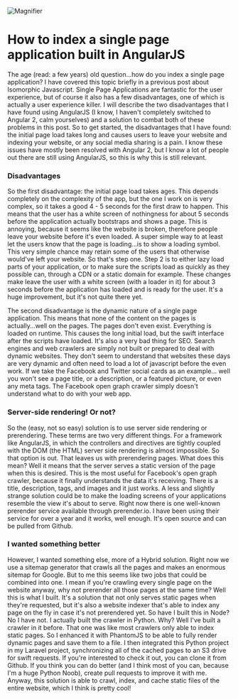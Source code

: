 ![Magnifier](/images/articles/magnifier.jpg)

# How to index a single page application built in AngularJS

The age (read: a few years) old question...how do you index a single page application? I have covered this topic briefly in a previous post about Isomorphic Javascript. Single Page Applications are fantastic for the user experience, but of course it also has a few disadvantages, one of which is actually a user experience killer. I will describe the two disadvantages that I have found using AngularJS (I know, I haven't completely switched to Angular 2, calm yourselves) and a solution to combat both of these problems in this post. So to get started, the disadvantages that I have found: the initial page load takes long and causes users to leave your website and indexing your website, or any social media sharing is a pain. I know these issues have mostly been resolved with Angular 2, but I know a lot of people out there are still using AngularJS, so this is why this is still relevant.

### Disadvantages

So the first disadvantage: the initial page load takes ages. This depends completely on the complexity of the app, but the one I work on is very complex, so it takes a good 4 - 5 seconds for the first draw to happen. This means that the user has a white screen of nothingness for about 5 seconds before the application actually bootstraps and shows a page. This is annoying, because it seems like the website is broken, therefore people leave your website before it's even loaded. A super simple way to at least let the users know that the page is loading...is to show a loading symbol. This very simple chance may retain some of the users that otherwise would've left your website. So that's step one. Step 2 is to either lazy load parts of your application, or to make sure the scripts load as quickly as they possible can, through a CDN or a static domain for example. These changes make leave the user with a white screen (with a loader in it) for about 3 seconds before the application has loaded and is ready for the user. It's a huge improvement, but it's not quite there yet.

The second disadvantage is the dynamic nature of a single page application. This means that none of the content on the pages is actually...well on the pages. The pages don't even exist. Everything is loaded on runtime. This causes the long initial load, but the swift interface after the scripts have loaded. It's also a very bad thing for SEO. Search engines and web crawlers are simply not built or prepared to deal with dynamic websites. They don't seem to understand that websites these days are very dynamic and often need to load a lot of javascript before the even work. If we take the Facebook and Twitter social cards as an example... well you won't see a page title, or a description, or a featured picture, or even any meta tags. The Facebook open graph crawler simply doesn't understand what to do with your web app.

### Server-side rendering! Or not?

So the (easy, not so easy) solution is to use server side rendering or prerendering. These terms are two very different things. For a framework like AngularJS, in which the controllers and directives are tightly coupled with the DOM (the HTML) server side rendering is almost impossible. So that option is out. That leaves us with prerendering pages. What does this mean? Well it means that the server serves a static version of the page when this is desired. This is the most useful for Facebook's open graph crawler, because it finally understands the data it's receiving. There is a title, description, tags, and images and it just works. A less and slightly strange solution could be to make the loading screens of your applications resemble the view it's about to serve. Right now there is one well-known prerender service available through prerender.io. I have been using their service for over a year and it works, well enough. It's open source and can be pulled from Github.

### I wanted something better

However, I wanted something else, more of a Hybrid solution. Right now we use a sitemap generator that crawls all the pages and makes an enormous sitemap for Google. But to me this seems like two jobs that could be combined into one. I mean if you're crawling every single page on the website anyway, why not prerender all those pages at the same time? Well this is what I built. It's a solution that not only serves static pages when they're requested, but it's also a website indexer that's able to index any page on the fly in case it's not prerendered yet. So have I built this in Node? No I have not. I actually built the crawler in Python. Why? Well I've built a crawler in it before. That one was like most crawlers only able to index static pages. So I enhanced it with PhantomJS to be able to fully render dynamic pages and save them to a file. I then integrated this Python project in my Laravel project, synchronizing all of the cached pages to an S3 drive for swift requests. If you're interested to check it out, you can clone it from Github. If you think you can do better (and I think most of you can, because I'm a huge Python Noob), create pull requests to improve it with me. Anyway, this solution is able to crawl, index, and cache static files of the entire website, which I think is pretty cool!